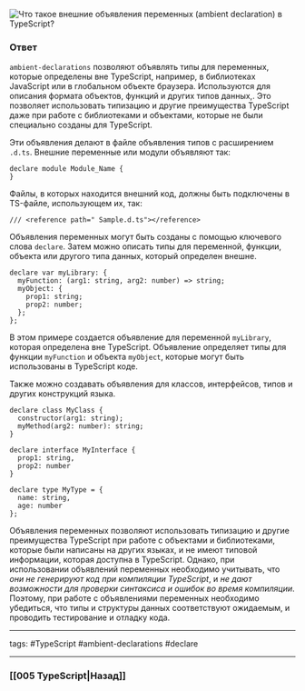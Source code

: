 ![Что такое внешние объявления переменных (ambient declaration) в TypeScript?](https://youtu.be/TOn-1RrowKE?t=339)

### Ответ

`ambient-declarations` позволяют объявлять типы для переменных, которые определены вне TypeScript, например, в библиотеках JavaScript или в глобальном объекте браузера. Используются для описания формата объектов, функций и других типов данных,. Это позволяет использовать типизацию и другие преимущества TypeScript даже при работе с библиотеками и объектами, которые не были специально созданы для TypeScript.

Эти объявления делают в файле объявления типов с расширением `.d.ts`. Внешние переменные или модули объявляют так:  

```tsx
declare module Module_Name {
}
```
  
Файлы, в которых находится внешний код, должны быть подключены в TS-файле, использующем их, так:  
  
```tsx
/// <reference path=" Sample.d.ts"></reference>
```

Объявления переменных могут быть созданы с помощью ключевого слова `declare`. Затем можно описать типы для переменной, функции, объекта или другого типа данных, который определен внешне.

```tsx
declare var myLibrary: {
  myFunction: (arg1: string, arg2: number) => string;
  myObject: {
    prop1: string;
    prop2: number;
  };
};
```

В этом примере создается объявление для переменной `myLibrary`, которая определена вне TypeScript. Объявление определяет типы для функции `myFunction` и объекта `myObject`, которые могут быть использованы в TypeScript коде.

Также можно создавать объявления для классов, интерфейсов, типов и других конструкций языка.

```tsx
declare class MyClass {
  constructor(arg1: string);
  myMethod(arg2: number): string;
}

declare interface MyInterface {
  prop1: string,
  prop2: number
}

declare type MyType = {
  name: string,
  age: number
};
```

Объявления переменных позволяют использовать типизацию и другие преимущества TypeScript при работе с объектами и библиотеками, которые были написаны на других языках, и не имеют типовой информации, которая доступна в TypeScript. Однако, при использовании объявлений переменных необходимо учитывать, что *они не генерируют код при компиляции TypeScript*, и *не дают возможности для проверки синтаксиса и ошибок во время компиляции*. Поэтому, при работе с объявлениями переменных необходимо убедиться, что типы и структуры данных соответствуют ожидаемым, и проводить тестирование и отладку кода.
  
___
tags: #TypeScript #ambient-declarations #declare 

_____

### [[005 TypeScript|Назад]]